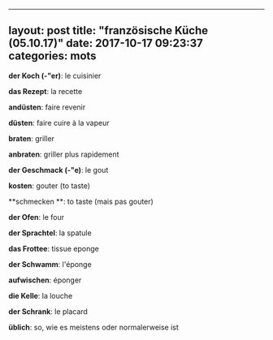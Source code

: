 
---
layout: post
title: "französische Küche (05.10.17)"
date: 2017-10-17 09:23:37
categories: mots
---


**der Koch (-"er)**: le cuisinier

**das Rezept**: la recette

**andüsten**: faire revenir

**düsten**: faire cuire à la vapeur

**braten**: griller

**anbraten**: griller plus rapidement

**der Geschmack (-"e)**: le gout

**kosten**: gouter (to taste)

**schmecken **: to taste (mais pas gouter)

**der Ofen**: le four

**der Sprachtel**: la spatule

**das Frottee**: tissue eponge

**der Schwamm**: l'éponge

**aufwischen**: éponger

**die Kelle**: la louche

**der Schrank**: le placard

**üblich**: so, wie es meistens oder normalerweise ist
